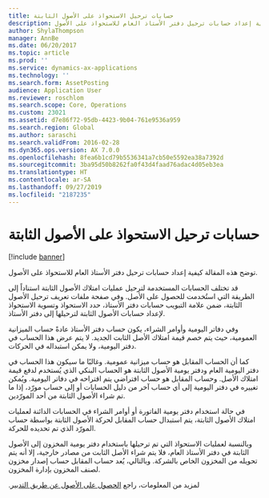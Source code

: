 ```yaml
---
title: حسابات ترحيل الاستحواذ على الأصول الثابتة
description: توضح هذه المقالة كيفية إعداد حسابات ترحيل دفتر الأستاذ العام للاستحواذ على الأصول.
author: ShylaThompson
manager: AnnBe
ms.date: 06/20/2017
ms.topic: article
ms.prod: ''
ms.service: dynamics-ax-applications
ms.technology: ''
ms.search.form: AssetPosting
audience: Application User
ms.reviewer: roschlom
ms.search.scope: Core, Operations
ms.custom: 23021
ms.assetid: d7e86f72-95db-4423-9b04-761e9536a959
ms.search.region: Global
ms.author: saraschi
ms.search.validFrom: 2016-02-28
ms.dyn365.ops.version: AX 7.0.0
ms.openlocfilehash: 8fea6b1cd79b5536341a7cb50e5592ea38a7392d
ms.sourcegitcommit: 3ba95d50b8262fa0f43d4faad76adac4d05eb3ea
ms.translationtype: HT
ms.contentlocale: ar-SA
ms.lasthandoff: 09/27/2019
ms.locfileid: "2187235"
---
```

# <a name="fixed-asset-acquisition-posting-accounts"></a>حسابات ترحيل الاستحواذ على الأصول الثابتة

[!include [banner](../includes/banner.md)]

توضح هذه المقالة كيفية إعداد حسابات ترحيل دفتر الأستاذ العام للاستحواذ على الأصول.

قد تختلف الحسابات المستخدمة لترحيل عمليات امتلاك الأصول الثابتة استناداً إلى الطريقة التي استُخدمت للحصول على الأصل. وفي صفحة ملفات تعريف ترحيل الأصول الثابتة، ضمن علامة التبويب حسابات دفتر الأستاذ، حدد الاستحواذ وتسوية الاستحواذ لإعداد حسابات الأصول الثابتة لترحيلها إلى دفتر الأستاذ. 

وفي دفاتر اليومية وأوامر الشراء، يكون حساب دفتر الأستاذ عادةً حساب الميزانية العمومية، حيث يتم خصم قيمة امتلاك الأصل الثابت الجديد. لا يتم عرض هذا الحساب في دفتر اليومية، ولا يمكن استبداله في الحركات. 

كما أن الحساب المقابل هو حساب ميزانية عمومية. وغالبًا ما سيكون هذا الحساب في دفتر اليومية العام ودفتر يومية الأصول الثابتة هو الحساب البنكي الذي يُستخدم لدفع قيمة امتلاك الأصل. وحساب المقابل هو حساب افتراضي يتم اقتراحه في دفاتر اليومية. ويُمكن تغييره في دفتر اليومية إلى أي حساب آخر من دليل الحسابات أو إلى حساب مورّد، إذا ما تم شراء الأصول الثابتة من أحد المورّدين. 

في حالة استخدام دفتر يومية الفاتورة أو أوامر الشراء في الحسابات الدائنة لعمليات امتلاك الأصول الثابتة، يتم استبدال حساب المقابل لحركة الأصول الثابتة بواسطة حساب المورّد الذي تم تحديده للحركة.

وبالنسبة لعمليات الاستحواذ التي تم ترحيلها باستخدام دفتر يومية المخزون إلى الأصول الثابتة في دفتر الأستاذ العام، فلا يتم شراء الأصل الثابت من مصادر خارجية، إلا أنه يتم تحويله من المخزون الخاص بالشركة. وبالتالي، يُعد حساب المقابل حساب إصدار مخزون لصنف المخزون بإدارة المخزون.

لمزيد من المعلومات، راجع [الحصول على الأصول عن طريق التدبير‬‏‫](acquire-assets-procurement.md).



